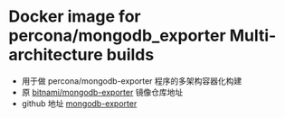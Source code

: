 # Docker image for percona/mongodb_exporter Multi-architecture builds

- 用于做 percona/mongodb-exporter 程序的多架构容器化构建
- 原 [bitnami/mongodb-exporter](https://hub.docker.com/r/bitnami/mongodb-exporter) 镜像仓库地址
- github 地址 [mongodb-exporter](https://github.com/percona/mongodb_exporter)